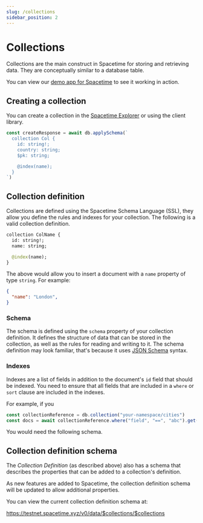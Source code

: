 ```yaml
---
slug: /collections
sidebar_position: 2
---
```


# Collections

Collections are the main construct in Spacetime for storing and retrieving data. They are conceptually similar to a database table.

You can view our [demo app for Spacetime](https://social.testnet.spacetime.xyz) to see it working in action.

## Creating a collection

You can create a collection in the [Spacetime Explorer](https://explorer.testnet.spacetime.xyz) or using the client library.

```ts
const createResponse = await db.applySchema(`
  collection Col {
    id: string!;
    country: string;
    $pk: string;

    @index(name);
  }
`)
```

## Collection definition

Collections are defined using the Spacetime Schema Language (SSL), they allow you define the rules and indexes for your collection. The following is a valid collection definition.

```graphql
collection ColName {
  id: string!;
  name: string;

  @index(name);
}
```

The above would allow you to insert a document with a `name` property of type `string`. For example:

```json
{
  "name": "London",
}
```


### Schema

The schema is defined using the `schema` property of your collection definition. It defines the structure of data that can be stored in the collection, as well as the rules for reading and writing to it. The schema definition may look familiar, that's because it uses [JSON Schema](https://json-schema.org/) syntax.


### Indexes

Indexes are a list of fields in addition to the document's `id` field that should be indexed. You need to ensure that all fields that are included in a `where` or `sort` clause are included in the indexes.

For example, if you

```ts
const collectionReference = db.collection("your-namespace/cities")
const docs = await collectionReference.where("field", "==", "abc").get()
```

You would need the following schema.

## Collection definition schema

The *Collection Definition* (as described above) also has a schema that describes the properties that can be added to a collection's definition.

As new features are added to Spacetime, the collection definition schema will be updated to allow additional properties. 

You can view the current collection definition schema at:

https://testnet.spacetime.xyz/v0/data/$collections/$collections